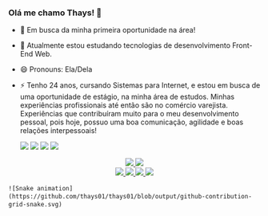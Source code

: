 ### Olá me chamo Thays! 👋



- 🔭 Em busca da minha primeira oportunidade na área!
- 🌱 Atualmente estou estudando tecnologias de desenvolvimento Front-End Web.
- 😄 Pronouns: Ela/Dela
- ⚡ Tenho 24 anos, cursando Sistemas para Internet, e estou em busca de uma oportunidade de estágio, na minha área de estudos. Minhas experiências profissionais até então são no comércio varejista. Experiências que contribuíram muito para o meu desenvolvimento pessoal, pois hoje, possuo uma boa comunicação, agilidade e boas relações interpessoais! 


   <img src="https://img.icons8.com/color/48/000000/html-5--v2.png"/>
   <img src="https://img.icons8.com/color/48/000000/css3.png"/>
  <img src="https://img.icons8.com/color/48/000000/javascript--v1.png"/>
   <img src="https://img.icons8.com/color/48/000000/angularjs.png"/>
  


<div align="center">
  <a href="https://github.com/thays01">
  <img height="180em" src="https://github-readme-stats.vercel.app/api?username=thays01&show_icons=true&theme=dracula&include_all_commits=true&count_private=true"/>
  <img height="180em" src="https://github-readme-stats.vercel.app/api/top-langs/?username=thays01&layout=compact&langs_count=7&theme=dracula"/>
</div>
  
  
   <div align="center"> 
  <a href="https://www.instagram.com/thayscaroline1/" target="_blank"> <img src="https://img.icons8.com/fluency/48/000000/instagram-new.png"/> </a>
  <a href = "mailto:thayscarolinesouza1@gmail.com"> <img src="https://img.icons8.com/fluency/48/000000/gmail.png"/> </a>
  <a href="https://www.linkedin.com/in/thayscarolinesouza1/" target="_blank"> <img src="https://img.icons8.com/fluency/48/000000/linkedin.png"/> </a> 
  <a href="https://twitter.com/thayscarolinex" target="_blank"> <img src="https://img.icons8.com/fluency/48/000000/twitter-squared.png"/> </a>
      
     
    
  </div>
   
   
    ![Snake animation](https://github.com/thays01/thays01/blob/output/github-contribution-grid-snake.svg)
